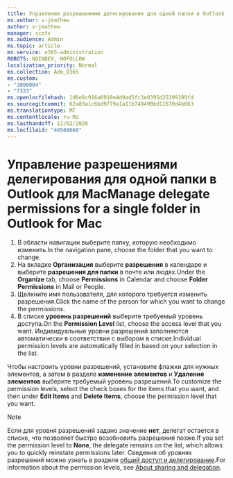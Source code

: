 ```yaml
---
title: Управление разрешениями делегирования для одной папки в Outlook для Mac
ms.author: v-jmathew
author: v-jmathew
manager: scotv
ms.audience: Admin
ms.topic: article
ms.service: o365-administration
ROBOTS: NOINDEX, NOFOLLOW
localization_priority: Normal
ms.collection: Adm_O365
ms.custom:
- "3800004"
- "7333"
ms.openlocfilehash: 1d6e8c916a6910e4d0ad5fc3e8395d25399389fd
ms.sourcegitcommit: 62a83a1c6bd9779a1a11b749490bd11670d4b063
ms.translationtype: MT
ms.contentlocale: ru-RU
ms.lasthandoff: 12/02/2020
ms.locfileid: "49560668"
---
```

# <a name="manage-delegate-permissions-for-a-single-folder-in-outlook-for-mac"></a><span data-ttu-id="1478e-102">Управление разрешениями делегирования для одной папки в Outlook для Mac</span><span class="sxs-lookup"><span data-stu-id="1478e-102">Manage delegate permissions for a single folder in Outlook for Mac</span></span>

1. <span data-ttu-id="1478e-103">В области навигации выберите папку, которую необходимо изменить.</span><span class="sxs-lookup"><span data-stu-id="1478e-103">In the navigation pane, choose the folder that you want to change.</span></span>
2. <span data-ttu-id="1478e-104">На вкладке **Организация** выберите **разрешения** в календаре и выберите **разрешения для папки** в почте или людях.</span><span class="sxs-lookup"><span data-stu-id="1478e-104">Under the **Organize** tab, choose **Permissions** in Calendar and choose **Folder Permissions** in Mail or People.</span></span>
3. <span data-ttu-id="1478e-105">Щелкните имя пользователя, для которого требуется изменить разрешения.</span><span class="sxs-lookup"><span data-stu-id="1478e-105">Click the name of the person for which you want to change the permissions.</span></span>
4. <span data-ttu-id="1478e-106">В списке **уровень разрешений** выберите требуемый уровень доступа.</span><span class="sxs-lookup"><span data-stu-id="1478e-106">On the **Permission Level** list, choose the access level that you want.</span></span> <span data-ttu-id="1478e-107">Индивидуальные уровни разрешений заполняются автоматически в соответствии с выбором в списке.</span><span class="sxs-lookup"><span data-stu-id="1478e-107">Individual permission levels are automatically filled in based on your selection in the list.</span></span>

<span data-ttu-id="1478e-108">Чтобы настроить уровни разрешений, установите флажки для нужных элементов, а затем в разделе **изменение элементов** и **Удаление элементов** выберите требуемый уровень разрешений.</span><span class="sxs-lookup"><span data-stu-id="1478e-108">To customize the permission levels, select the check boxes for the items that you want, and then under **Edit Items** and **Delete Items**, choose the permission level that you want.</span></span>

> [!NOTE]
> <span data-ttu-id="1478e-109">Если для уровня разрешений задано значение **нет**, делегат остается в списке, что позволяет быстро возобновить разрешения позже.</span><span class="sxs-lookup"><span data-stu-id="1478e-109">If you set the permission level to **None**, the delegate remains on the list, which allows you to quickly reinstate permissions later.</span></span> <span data-ttu-id="1478e-110">Сведения об уровнях разрешений можно узнать в разделе [общий доступ и делегирование](https://support.microsoft.com/office/options-for-sharing-and-delegating-folders-in-outlook-for-mac-480d8054-68ce-4150-ba1e-b9b7f2fc4ce5).</span><span class="sxs-lookup"><span data-stu-id="1478e-110">For information about the permission levels, see [About sharing and delegation](https://support.microsoft.com/office/options-for-sharing-and-delegating-folders-in-outlook-for-mac-480d8054-68ce-4150-ba1e-b9b7f2fc4ce5).</span></span>
